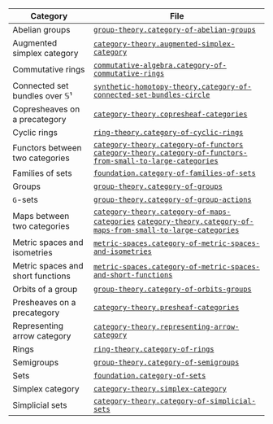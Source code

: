 | Category                          | File                                                                                                                                                                                                                                    |
| --------------------------------- | --------------------------------------------------------------------------------------------------------------------------------------------------------------------------------------------------------------------------------------- |
| Abelian groups                    | [`group-theory.category-of-abelian-groups`](group-theory.category-of-abelian-groups.md)                                                                                                                                                 |
| Augmented simplex category        | [`category-theory.augmented-simplex-category`](category-theory.augmented-simplex-category.md)                                                                                                                                           |
| Commutative rings                 | [`commutative-algebra.category-of-commutative-rings`](commutative-algebra.category-of-commutative-rings.md)                                                                                                                             |
| Connected set bundles over 𝕊¹     | [`synthetic-homotopy-theory.category-of-connected-set-bundles-circle`](synthetic-homotopy-theory.category-of-connected-set-bundles-circle.md)                                                                                           |
| Copresheaves on a precategory     | [`category-theory.copresheaf-categories`](category-theory.copresheaf-categories.md)                                                                                                                                                     |
| Cyclic rings                      | [`ring-theory.category-of-cyclic-rings`](ring-theory.category-of-cyclic-rings.md)                                                                                                                                                       |
| Functors between two categories   | [`category-theory.category-of-functors`](category-theory.category-of-functors.md) [`category-theory.category-of-functors-from-small-to-large-categories`](category-theory.category-of-functors-from-small-to-large-categories.md)       |
| Families of sets                  | [`foundation.category-of-families-of-sets`](foundation.category-of-families-of-sets.md)                                                                                                                                                 |
| Groups                            | [`group-theory.category-of-groups`](group-theory.category-of-groups.md)                                                                                                                                                                 |
| `G`-sets                          | [`group-theory.category-of-group-actions`](group-theory.category-of-group-actions.md)                                                                                                                                                   |
| Maps between two categories       | [`category-theory.category-of-maps-categories`](category-theory.category-of-maps-categories.md) [`category-theory.category-of-maps-from-small-to-large-categories`](category-theory.category-of-maps-from-small-to-large-categories.md) |
| Metric spaces and isometries      | [`metric-spaces.category-of-metric-spaces-and-isometries`](metric-spaces.category-of-metric-spaces-and-isometries.md)                                                                                                                   |
| Metric spaces and short functions | [`metric-spaces.category-of-metric-spaces-and-short-functions`](metric-spaces.category-of-metric-spaces-and-short-functions.md)                                                                                                         |
| Orbits of a group                 | [`group-theory.category-of-orbits-groups`](group-theory.category-of-orbits-groups.md)                                                                                                                                                   |
| Presheaves on a precategory       | [`category-theory.presheaf-categories`](category-theory.presheaf-categories.md)                                                                                                                                                         |
| Representing arrow category       | [`category-theory.representing-arrow-category`](category-theory.representing-arrow-category.md)                                                                                                                                         |
| Rings                             | [`ring-theory.category-of-rings`](ring-theory.category-of-rings.md)                                                                                                                                                                     |
| Semigroups                        | [`group-theory.category-of-semigroups`](group-theory.category-of-semigroups.md)                                                                                                                                                         |
| Sets                              | [`foundation.category-of-sets`](foundation.category-of-sets.md)                                                                                                                                                                         |
| Simplex category                  | [`category-theory.simplex-category`](category-theory.simplex-category.md)                                                                                                                                                               |
| Simplicial sets                   | [`category-theory.category-of-simplicial-sets`](category-theory.category-of-simplicial-sets.md)                                                                                                                                         |
